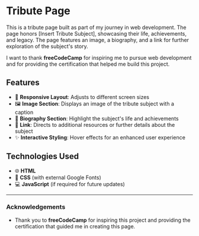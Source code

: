 # Tribute Page

This is a tribute page built as part of my journey in web development. The page honors [Insert Tribute Subject], showcasing their life, achievements, and legacy. The page features an image, a biography, and a link for further exploration of the subject's story.

I want to thank **freeCodeCamp** for inspiring me to pursue web development and for providing the certification that helped me build this project.

## Features

- 🎨 **Responsive Layout**: Adjusts to different screen sizes
- 🖼️ **Image Section**: Displays an image of the tribute subject with a caption
- 📜 **Biography Section**: Highlight the subject's life and achievements
- 🔗 **Link**: Directs to additional resources or further details about the subject
- ✨ **Interactive Styling**: Hover effects for an enhanced user experience

## Technologies Used

- 🌐 **HTML**
- 🎨 **CSS** (with external Google Fonts)
- 💻 **JavaScript** (if required for future updates)

---

### Acknowledgements

- Thank you to **freeCodeCamp** for inspiring this project and providing the certification that guided me in creating this page.
